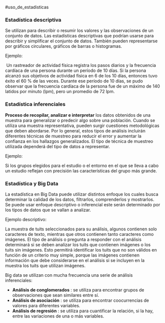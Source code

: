 #uso_de_estadisticas

### Estadística descriptiva

Se utilizan para describir o resumir los valores y las observaciones de un conjunto de datos. Las estadísticas descriptivas que podrían usarse para describir y simplificar el conjunto de datos. También pueden representarse por gráficos circulares, gráficos de barras o histogramas.
  
  Ejemplo:
  
   Un rastreador de actividad física registra los pasos diarios y la frecuencia cardíaca de una persona durante un período de 10 días. Si la persona alcanzó sus objetivos de actividad física en 6 de los 10 días, entonces tuvo éxito el 60 % de las veces. Durante ese período de 10 días, se pudo observar que la frecuencia cardíaca de la persona fue de un máximo de 140 latidos por minuto (lpm), pero un promedio de 72 lpm.

### Estadística inferenciales

**Proceso de recopilar, analizar e interpretar** los datos obtenidos de una muestra para generalizar o predecir algo sobre una población. Cuando se utiliza una muestra representativa, pueden surgir cuestiones metodológicas que deben abordarse. Por lo general, estos tipos de análisis incluirán diferentes técnicas de muestreo para reducir el error y aumentar la confianza en los hallazgos generalizados. El tipo de técnica de muestreo utilizada dependerá del tipo de datos a representar.

 Ejemplo:
 
Si los grupos elegidos para el estudio o el entorno en el que se lleva a cabo un estudio reflejan con precisión las características del grupo más grande.

### Estadística y Big Data

La estadística en Big Data puede utilizar distintos enfoque los cuales busca determinar la calidad de los datos, filtrarlos, comprenderlos y mostrarlos. Se puede usar enfoque descriptivo o inferencial este serán determinado por los tipos de datos que se vallan a analizar.

Ejemplo descriptivo:

La muestra de tuits seleccionados para su análisis, algunos contienen solo caracteres de texto, mientras que otros contienen tanto caracteres como imágenes. El tipo de análisis o pregunta a responder con el análisis determinará si se deben analizar los tuits que contienen imágenes o los tuits sin imágenes. Esto permitirá identificar los tuits que no son válidos en función de un criterio muy simple, porque las imágenes contienen información que debe considerarse en el análisis si se incluyen en la muestra los tuits que utilizan imágenes.

Big data se utilizan con mucha frecuencia una serie de análisis inferenciales:

- **Análisis de conglomerados** : se utiliza para encontrar grupos de observaciones que sean similares entre sí.
- **Análisis de asociación** : se utiliza para encontrar coocurrencias de valores para diferentes variables.
- **Análisis de regresión** : se utiliza para cuantificar la relación, si la hay, entre las variaciones de una o más variables.


